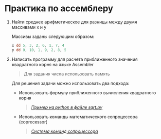 # Практика по ассемблеру

1. Найти среднее арифметическое для разницы между двумя массивами x и y

    Массивы заданы следующим образом:

    ```nasm
    ​x dd 5, 3, 2, 6, 1, 7, 4
    y dd 0, 10, 1, 9, 2, 8, 5
    ```

2. Написать программу для расчета приближенного значения квадратного корня на языке Assembler

    > Для задания числа использовать память

    Для решения задачи можно использовать два подхода:

      * Использовать формулу приближенного вычисления квадратного корня
	
	    > [*Пример на python в файле sqrt.py*](/sqrt.py)

      * Использовать команды математического сопроцессора (coprocessor)
	
	    > [*Система команд сопроцессора*](https://prog-cpp.ru/asm-coprocessor-command/)